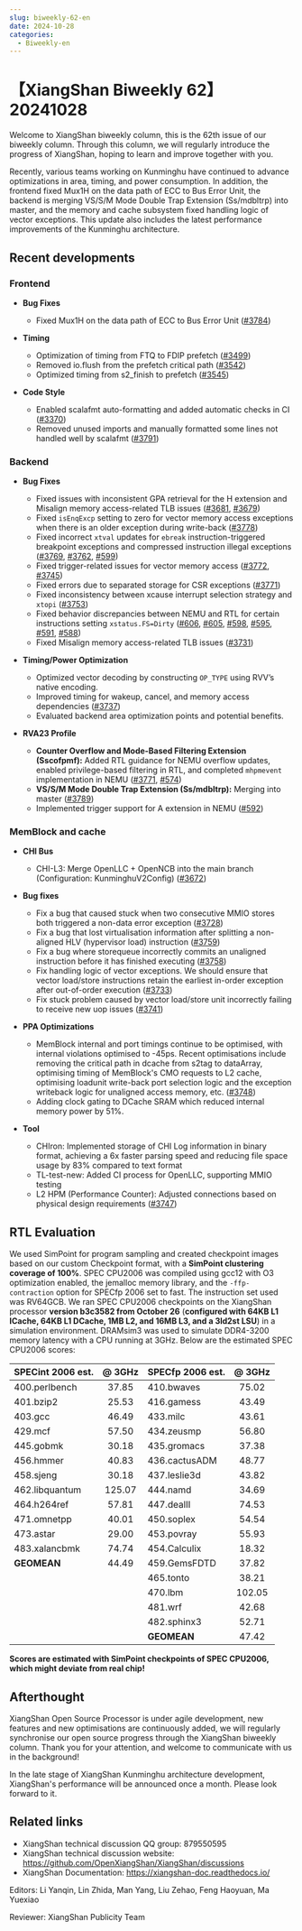 ```yaml
---
slug: biweekly-62-en
date: 2024-10-28
categories:
  - Biweekly-en
---
```


# 【XiangShan Biweekly 62】20241028

Welcome to XiangShan biweekly column, this is the 62th issue of our biweekly column. Through this column, we will regularly introduce the progress of XiangShan, hoping to learn and improve together with you.

Recently, various teams working on Kunminghu have continued to advance optimizations in area, timing, and power consumption. In addition, the frontend fixed Mux1H on the data path of ECC to Bus Error Unit, the backend is merging VS/S/M Mode Double Trap Extension (Ss/mdbltrp) into master, and the memory and cache subsystem fixed handling logic of vector exceptions. This update also includes the latest performance improvements of the Kunminghu architecture.

<!-- more -->
## Recent developments

### Frontend

- **Bug Fixes**
    - Fixed Mux1H on the data path of ECC to Bus Error Unit ([#3784](https://github.com/OpenXiangShan/XiangShan/pull/3784))

- **Timing**
    - Optimization of timing from FTQ to FDIP prefetch ([#3499](https://github.com/OpenXiangShan/XiangShan/pull/3499))
    - Removed io.flush from the prefetch critical path ([#3542](https://github.com/OpenXiangShan/XiangShan/pull/3542))
    - Optimized timing from s2_finish to prefetch ([#3545](https://github.com/OpenXiangShan/XiangShan/pull/3545))

- **Code Style**
    - Enabled scalafmt auto-formatting and added automatic checks in CI ([#3370](https://github.com/OpenXiangShan/XiangShan/pull/3370))
    - Removed unused imports and manually formatted some lines not handled well by scalafmt ([#3791](https://github.com/OpenXiangShan/XiangShan/pull/3791))

### Backend

- **Bug Fixes**
    - Fixed issues with inconsistent GPA retrieval for the H extension and Misalign memory access-related TLB issues ([#3681](https://github.com/OpenXiangShan/XiangShan/pull/3681), [#3679](https://github.com/OpenXiangShan/XiangShan/pull/3679))
    - Fixed `isEnqExcp` setting to zero for vector memory access exceptions when there is an older exception during write-back ([#3778](https://github.com/OpenXiangShan/XiangShan/pull/3778))
    - Fixed incorrect `xtval` updates for `ebreak` instruction-triggered breakpoint exceptions and compressed instruction illegal exceptions ([#3769](https://github.com/OpenXiangShan/XiangShan/pull/3769), [#3762](https://github.com/OpenXiangShan/XiangShan/pull/3762), [#599](https://github.com/OpenXiangShan/XiangShan/pull/599))
    - Fixed trigger-related issues for vector memory access ([#3772](https://github.com/OpenXiangShan/XiangShan/pull/3772), [#3745](https://github.com/OpenXiangShan/XiangShan/pull/3745))
    - Fixed errors due to separated storage for CSR exceptions ([#3771](https://github.com/OpenXiangShan/XiangShan/pull/3771))
    - Fixed inconsistency between xcause interrupt selection strategy and `xtopi` ([#3753](https://github.com/OpenXiangShan/XiangShan/pull/3753))
    - Fixed behavior discrepancies between NEMU and RTL for certain instructions setting `xstatus.FS=Dirty` ([#606](https://github.com/OpenXiangShan/XiangShan/pull/606), [#605](https://github.com/OpenXiangShan/XiangShan/pull/605), [#598](https://github.com/OpenXiangShan/XiangShan/pull/598), [#595](https://github.com/OpenXiangShan/XiangShan/pull/595), [#591](https://github.com/OpenXiangShan/XiangShan/pull/591), [#588](https://github.com/OpenXiangShan/XiangShan/pull/588))
    - Fixed Misalign memory access-related TLB issues ([#3731](https://github.com/OpenXiangShan/XiangShan/pull/3731))

- **Timing/Power Optimization**
    - Optimized vector decoding by constructing `OP_TYPE` using RVV’s native encoding.
    - Improved timing for wakeup, cancel, and memory access dependencies ([#3737](https://github.com/OpenXiangShan/XiangShan/pull/3737))
    - Evaluated backend area optimization points and potential benefits.

- **RVA23 Profile**
    - **Counter Overflow and Mode-Based Filtering Extension (Sscofpmf):** Added RTL guidance for NEMU overflow updates, enabled privilege-based filtering in RTL, and completed `mhpmevent` implementation in NEMU ([#3771](https://github.com/OpenXiangShan/XiangShan/pull/3771), [#574](https://github.com/OpenXiangShan/XiangShan/pull/574))
    - **VS/S/M Mode Double Trap Extension (Ss/mdbltrp):** Merging into master ([#3789](https://github.com/OpenXiangShan/XiangShan/pull/3789))
    - Implemented trigger support for A extension in NEMU ([#592](https://github.com/OpenXiangShan/XiangShan/pull/592))

### MemBlock and cache

- **CHI Bus**
  - CHI-L3: Merge OpenLLC + OpenNCB into the main branch (Configuration: KunminghuV2Config) ([#3672](https://github.com/OpenXiangShan/XiangShan/pull/3672))

- **Bug fixes**
  - Fix a bug that caused stuck when two consecutive MMIO stores both triggered a non-data error exception ([#3728](https://github.com/OpenXiangShan/XiangShan/pull/3728))
  - Fix a bug that lost virtualisation information after splitting a non-aligned HLV (hypervisor load) instruction ([#3759](https://github.com/OpenXiangShan/XiangShan/pull/3759))
  - Fix a bug where storequeue incorrectly commits an unaligned instruction before it has finished executing ([#3758](https://github.com/OpenXiangShan/XiangShan/pull/3758))
  - Fix handling logic of vector exceptions. We should ensure that vector load/store instructions retain the earliest in-order exception after out-of-order execution ([#3733](https://github.com/OpenXiangShan/XiangShan/pull/3733))
  - Fix stuck problem caused by vector load/store unit incorrectly failing to receive new uop issues ([#3741](https://github.com/OpenXiangShan/XiangShan/pull/3741))

- **PPA Optimizations**
  - MemBlock internal and port timings continue to be optimised, with internal violations optimised to -45ps. Recent optimisations include removing the critical path in dcache from s2tag to dataArray, optimising timing of MemBlock's CMO requests to L2 cache, optimising loadunit write-back port selection logic and the exception writeback logic for unaligned access memory, etc. ([#3748](https://github.com/OpenXiangShan/XiangShan/pull/3748))
  - Adding clock gating to DCache SRAM which reduced internal memory power by 51%.

- **Tool**
  - CHIron: Implemented storage of CHI Log information in binary format, achieving a 6x faster parsing speed and reducing file space usage by 83% compared to text format
  - TL-test-new: Added CI process for OpenLLC, supporting MMIO testing
  - L2 HPM (Performance Counter): Adjusted connections based on physical design requirements ([#3747](https://github.com/OpenXiangShan/XiangShan/pull/3747))

## RTL Evaluation

We used SimPoint for program sampling and created checkpoint images based on our custom Checkpoint format, with a **SimPoint clustering coverage of 100%**. SPEC CPU2006 was compiled using gcc12 with O3 optimization enabled, the jemalloc memory library, and the `-ffp-contraction` option for SPECfp 2006 set to fast. The instruction set used was RV64GCB. We ran SPEC CPU2006 checkpoints on the XiangShan processor **version b3c3582 from October 26** (**configured with 64KB L1 ICache, 64KB L1 DCache, 1MB L2, and 16MB L3, and a 3ld2st LSU**) in a simulation environment. DRAMsim3 was used to simulate DDR4-3200 memory latency with a CPU running at 3GHz. Below are the estimated SPEC CPU2006 scores:

| SPECint 2006 est. | @ 3GHz | SPECfp 2006 est.  | @ 3GHz |
| :---------------- | :----: | :---------------- | :----: |
| 400.perlbench     | 37.85  | 410.bwaves        | 75.02  |
| 401.bzip2         | 25.53  | 416.gamess        | 43.49  |
| 403.gcc           | 46.49  | 433.milc          | 43.61  |
| 429.mcf           | 57.50  | 434.zeusmp        | 56.80  |
| 445.gobmk         | 30.18  | 435.gromacs       | 37.38  |
| 456.hmmer         | 40.83  | 436.cactusADM     | 48.77  |
| 458.sjeng         | 30.18  | 437.leslie3d      | 43.82  |
| 462.libquantum    | 125.07 | 444.namd          | 34.69  |
| 464.h264ref       | 57.81  | 447.dealII        | 74.53  |
| 471.omnetpp       | 40.01  | 450.soplex        | 54.54  |
| 473.astar         | 29.00  | 453.povray        | 55.93  |
| 483.xalancbmk     | 74.74  | 454.Calculix      | 18.32  |
| **GEOMEAN**       | 44.49  | 459.GemsFDTD      | 37.82  |
|                   |        | 465.tonto         | 38.21  |
|                   |        | 470.lbm           | 102.05 |
|                   |        | 481.wrf           | 42.68  |
|                   |        | 482.sphinx3       | 52.71  |
|                   |        | **GEOMEAN**       | 47.42  |

**Scores are estimated with SimPoint checkpoints of SPEC CPU2006, which might deviate from real chip!**

## Afterthought

XiangShan Open Source Processor is under agile development, new features and new optimisations are continuously added, we will regularly synchronise our open source progress through the XiangShan biweekly column. Thank you for your attention, and welcome to communicate with us in the background!

In the late stage of XiangShan Kunminghu architecture development, XiangShan's performance will be announced once a month. Please look forward to it.

## Related links

* XiangShan technical discussion QQ group: 879550595
* XiangShan technical discussion website: https://github.com/OpenXiangShan/XiangShan/discussions
* XiangShan Documentation: https://xiangshan-doc.readthedocs.io/

Editors: Li Yanqin, Lin Zhida, Man Yang, Liu Zehao, Feng Haoyuan, Ma Yuexiao

Reviewer: XiangShan Publicity Team

